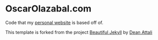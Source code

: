 # OscarOlazabal.com
Code that my [personal website](http://www.oscarolazabal.com) is based off of.

This template is forked from the project [Beautiful Jekyll](https://github.com/daattali/beautiful-jekyll) by [Dean Attali](https://github.com/daattali)
